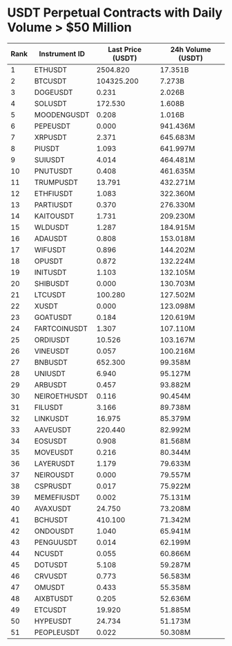 # USDT Perpetual Contracts with Daily Volume > $50 Million

| Rank | Instrument ID | Last Price (USDT) | 24h Volume (USDT) |
|------|---------------|-------------------|-------------------|
| 1 | ETHUSDT | 2504.820 | 17.351B |
| 2 | BTCUSDT | 104325.200 | 7.273B |
| 3 | DOGEUSDT | 0.231 | 2.026B |
| 4 | SOLUSDT | 172.530 | 1.608B |
| 5 | MOODENGUSDT | 0.208 | 1.016B |
| 6 | PEPEUSDT | 0.000 | 941.436M |
| 7 | XRPUSDT | 2.371 | 645.683M |
| 8 | PIUSDT | 1.093 | 641.997M |
| 9 | SUIUSDT | 4.014 | 464.481M |
| 10 | PNUTUSDT | 0.408 | 461.635M |
| 11 | TRUMPUSDT | 13.791 | 432.271M |
| 12 | ETHFIUSDT | 1.083 | 322.360M |
| 13 | PARTIUSDT | 0.370 | 276.330M |
| 14 | KAITOUSDT | 1.731 | 209.230M |
| 15 | WLDUSDT | 1.287 | 184.915M |
| 16 | ADAUSDT | 0.808 | 153.018M |
| 17 | WIFUSDT | 0.896 | 144.202M |
| 18 | OPUSDT | 0.872 | 132.224M |
| 19 | INITUSDT | 1.103 | 132.105M |
| 20 | SHIBUSDT | 0.000 | 130.703M |
| 21 | LTCUSDT | 100.280 | 127.502M |
| 22 | XUSDT | 0.000 | 123.098M |
| 23 | GOATUSDT | 0.184 | 120.619M |
| 24 | FARTCOINUSDT | 1.307 | 107.110M |
| 25 | ORDIUSDT | 10.526 | 103.167M |
| 26 | VINEUSDT | 0.057 | 100.216M |
| 27 | BNBUSDT | 652.300 | 99.358M |
| 28 | UNIUSDT | 6.940 | 95.127M |
| 29 | ARBUSDT | 0.457 | 93.882M |
| 30 | NEIROETHUSDT | 0.116 | 90.454M |
| 31 | FILUSDT | 3.166 | 89.738M |
| 32 | LINKUSDT | 16.975 | 85.379M |
| 33 | AAVEUSDT | 220.440 | 82.992M |
| 34 | EOSUSDT | 0.908 | 81.568M |
| 35 | MOVEUSDT | 0.216 | 80.344M |
| 36 | LAYERUSDT | 1.179 | 79.633M |
| 37 | NEIROUSDT | 0.000 | 79.557M |
| 38 | CSPRUSDT | 0.017 | 75.922M |
| 39 | MEMEFIUSDT | 0.002 | 75.131M |
| 40 | AVAXUSDT | 24.750 | 73.208M |
| 41 | BCHUSDT | 410.100 | 71.342M |
| 42 | ONDOUSDT | 1.040 | 65.941M |
| 43 | PENGUUSDT | 0.014 | 62.199M |
| 44 | NCUSDT | 0.055 | 60.866M |
| 45 | DOTUSDT | 5.108 | 59.287M |
| 46 | CRVUSDT | 0.773 | 56.583M |
| 47 | OMUSDT | 0.433 | 55.358M |
| 48 | AIXBTUSDT | 0.205 | 52.636M |
| 49 | ETCUSDT | 19.920 | 51.885M |
| 50 | HYPEUSDT | 24.734 | 51.173M |
| 51 | PEOPLEUSDT | 0.022 | 50.308M |

